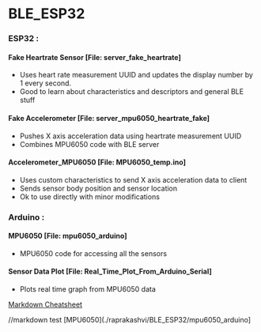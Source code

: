 # BLE_ESP32

### ESP32 : 

  #### Fake Heartrate Sensor [File: server_fake_heartrate]
  - Uses heart rate measurement UUID and updates the display number by 1 every second. 
  - Good to learn about characteristics and descriptors and general BLE stuff
  
  #### Fake Accelerometer [File: server_mpu6050_heartrate_fake]
  - Pushes X axis acceleration data using heartrate measurement UUID
  - Combines MPU6050 code with BLE server
  
  #### Accelerometer_MPU6050 [File: MPU6050_temp.ino]
  - Uses custom characteristics to send X axis acceleration data to client 
  - Sends sensor body position and sensor location 
  - Ok to use directly with minor modifications
  
### Arduino : 
 #### MPU6050 [File: mpu6050_arduino]
  - MPU6050 code for accessing all the sensors
  
  #### Sensor Data Plot [File: Real_Time_Plot_From_Arduino_Serial]
  - Plots real time graph from MPU6050 data
  
 
 [Markdown Cheatsheet](https://github.com/adam-p/markdown-here/wiki/Markdown-Cheatsheet)
 
 //markdown test
 [MPU6050](./raprakashvi/BLE_ESP32/mpu6050_arduino]
